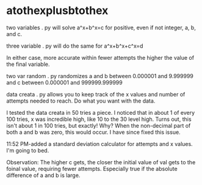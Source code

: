 # atothexplusbtothex
two variables . py will solve a^x+b^x=c for positive, even if not integer, a, b, and c.

three variable . py will do the same for a^x+b^x+c^x=d

In either case, more accurate within fewer attempts the higher the value of the final variable.

two var random . py randomizes a and b between 0.000001 and 9.999999 and c between 0.000001 and 999999.999999

data creata . py allows you to keep track of the x values and number of attempts needed to reach. Do what you want with the data.

I tested the data creata in 50 tries a piece. I noticed that in about 1 of every 100 tries, x was incredible high, like 10 to the 30 level high. Turns out, this isn't about 1 in 100 tries, but exactly! Why? When the non-decimal part of both a and b was zero, this would occur. I have since fixed this issue.

11:52 PM-added a standard deviation calculator for attempts and x values. I'm going to bed.

Observation: The higher c gets, the closer the initial value of val gets to the foinal value, requiring fewer attempts. Especially true if the absolute difference of a and b is large.
